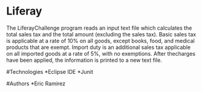 # Liferay

The LiferayChallenge program reads an input text file which calculates the total sales tax and the total amount (excluding the sales tax). Basic sales tax is applicable at a rate of 10% on all goods, except books, food, and medical products that are exempt. Import duty is an additional sales tax applicable on all imported goods at a rate of 5%, with no exemptions. After thecharges have been applied, the information is printed to a new text file.

#Technologies
*Eclipse IDE
*Junit

#Authors
*Eric Ramirez
